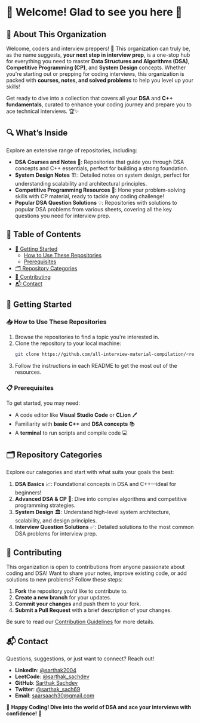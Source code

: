 # 🚀 Welcome! Glad to see you here 🚀

## 🌟 About This Organization

Welcome, coders and interview preppers! 👋 This organization can truly be, as the name suggests, **your next step in interview prep**, is a one-stop hub for everything you need to master **Data Structures and Algorithms (DSA)**, **Competitive Programming (CP)**, and **System Design** concepts. Whether you're starting out or prepping for coding interviews, this organization is packed with **courses, notes, and solved problems** to help you level up your skills!

Get ready to dive into a collection that covers all your **DSA** and **C++ fundamentals**, curated to enhance your coding journey and prepare you to ace technical interviews. 🏆✨

## 🔍 What’s Inside

Explore an extensive range of repositories, including:

- **DSA Courses and Notes** 📘: Repositories that guide you through DSA concepts and C++ essentials, perfect for building a strong foundation.
- **System Design Notes** 🏗️: Detailed notes on system design, perfect for understanding scalability and architectural principles.
- **Competitive Programming Resources** 🏅: Hone your problem-solving skills with CP material, ready to tackle any coding challenge!
- **Popular DSA Question Solutions** 💡: Repositories with solutions to popular DSA problems from various sheets, covering all the key questions you need for interview prep.

## 📜 Table of Contents

- [🚀 Getting Started](#getting-started)
  - [How to Use These Repositories](#how-to-use-these-repositories)
  - [Prerequisites](#prerequisites)
- [🗂️ Repository Categories](#repository-categories)
- [🤝 Contributing](#contributing)
- [📬 Contact](#contact)

## 🚀 Getting Started

### 📥 How to Use These Repositories

1. Browse the repositories to find a topic you're interested in.
2. Clone the repository to your local machine:
   ```bash
   git clone https://github.com/all-interview-material-compilation/<repo-name>.git
   ```
3. Follow the instructions in each README to get the most out of the resources.

### 📋 Prerequisites

To get started, you may need:

- A code editor like **Visual Studio Code** or **CLion** 🖊️
- Familiarity with **basic C++** and **DSA concepts** 📚
- A **terminal** to run scripts and compile code 💻

## 🗂️ Repository Categories

Explore our categories and start with what suits your goals the best:

1. **DSA Basics** 📈: Foundational concepts in DSA and C++—ideal for beginners!
2. **Advanced DSA & CP** 💪: Dive into complex algorithms and competitive programming strategies.
3. **System Design** 🏛️: Understand high-level system architecture, scalability, and design principles.
4. **Interview Question Solutions** ✅: Detailed solutions to the most common DSA problems for interview prep.

## 🤝 Contributing

This organization is open to contributions from anyone passionate about coding and DSA! Want to share your notes, improve existing code, or add solutions to new problems? Follow these steps:

1. **Fork** the repository you’d like to contribute to.
2. **Create a new branch** for your updates.
3. **Commit your changes** and push them to your fork.
4. **Submit a Pull Request** with a brief description of your changes.

Be sure to read our [Contribution Guidelines](https://github.com/all-interview-material-compilation/.github/CONTRIBUTING.md) for more details.

## 📬 Contact

Questions, suggestions, or just want to connect? Reach out!

- **LinkedIn**: [@sarthak2004](https://www.linkedin.com/in/sarthak2004/)
- **LeetCode**: [@sarthak_sachdev](https://leetcode.com/sarthak_sachdev/)
- **GitHub**: [Sarthak Sachdev](https://github.com/SartHak-0-Sach)
- **Twitter**: [@sarthak_sach69](https://twitter.com/sarthak_sach69)
- **Email**: [saarsaach30@gmail.com](mailto:saarsaach30@gmail.com)

🎉 **Happy Coding! Dive into the world of DSA and ace your interviews with confidence!** 🎉
